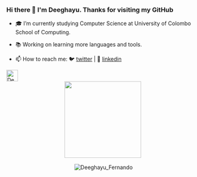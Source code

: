 ### Hi there 👋 I'm Deeghayu. Thanks for visiting my GitHub

- 🎓 I’m currently studying Computer Science at University of Colombo School of Computing.
- 📚 Working on learning more languages and tools.

- 📫 How to reach me:  🐦 [twitter][twitter] | 👔 [linkedin][linkedin] 
<a href="https://dev.to/deefernando6">
  <img src="https://d2fltix0v2e0sb.cloudfront.net/dev-badge.svg" alt="Deeghayu Fernando's DEV Profile" height="30" width="30">
</a>


[twitter]: https://twitter.com/DeeghayuF
[linkedin]:https://www.linkedin.com/in/deeghayu-fernando-7610941a5/

<div align="center">
<img src="https://octodex.github.com/images/codercat.jpg" width="200">
</div>



<!--![Top Langs](https://github-readme-stats.vercel.app/api/top-langs/?username=deefernando6&layout=compact).-->
<p align="center">&nbsp;<img align="center" src="https://github-readme-stats.vercel.app/api?username=deefernando6&theme=dark&show_icons=true" alt="Deeghayu_Fernando" /></p>
